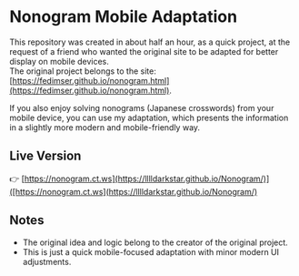 # Nonogram Mobile Adaptation

This repository was created in about half an hour, as a quick project, at the request of a friend who wanted the original site to be adapted for better display on mobile devices.  
The original project belongs to the site: [https://fedimser.github.io/nonogram.html](https://fedimser.github.io/nonogram.html).

If you also enjoy solving nonograms (Japanese crosswords) from your mobile device, you can use my adaptation, which presents the information in a slightly more modern and mobile-friendly way.

## Live Version

👉 [https://nonogram.ct.ws](https://lllldarkstar.github.io/Nonogram/)]([https://nonogram.ct.ws](https://lllldarkstar.github.io/Nonogram/)

## Notes

- The original idea and logic belong to the creator of the original project.
- This is just a quick mobile-focused adaptation with minor modern UI adjustments.
